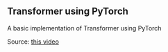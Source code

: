 ## **Transformer using PyTorch**
A basic implementation of Transformer using PyTorch

Source: [this video](https://youtu.be/U0s0f995w14)
